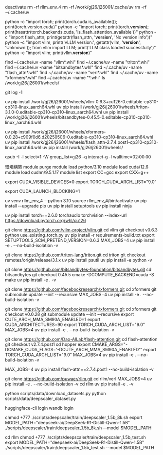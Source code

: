deactivate
rm -rf rllm_env_4
rm -rf /work/gj26/j26001/.cache/uv
rm -rf ~/.cache/uv

python -c "import torch; print(torch.cuda.is_available()); print(torch.version.cuda)"
python -c "import torch; print(torch.__version__); print(hasattr(torch.backends.cuda, 'is_flash_attention_available'))"
python -c "import flash_attn; print(getattr(flash_attn, '__version__', 'No version info'))"
python -c "import vllm; print('vLLM version:', getattr(vllm, '__version__', 'Unknown')); from vllm import LLM; print('LLM class loaded successfully')"
python -c "import vllm; print(vllm.__version__)"



find ~/.cache/uv -name "vllm*.whl"
find ~/.cache/uv -name "triton*.whl"
find ~/.cache/uv -name "bitsandbytes*.whl"
find ~/.cache/uv -name "flash_attn*.whl"
find ~/.cache/uv -name "verl*.whl"
find ~/.cache/uv -name "xformers*.whl"
find ~/.cache/uv -name "*.whl"
ls /work/gj26/j26001/wheels/

git log -1


uv pip install /work/gj26/j26001/wheels/vllm-0.6.3+cu126-0.editable-cp310-cp310-linux_aarch64.whl
uv pip install /work/gj26/j26001/wheels/triton-3.1.0-0.editable-cp310-cp310-linux_aarch64.whl
uv pip install /work/gj26/j26001/wheels/bitsandbytes-0.45.5-0.editable-cp310-cp310-linux_aarch64.whl

uv pip install /work/gj26/j26001/wheels/xformers-0.0.28+c909f0d6.d20250506-0.editable-cp310-cp310-linux_aarch64.whl
uv pip install /work/gj26/j26001/wheels/flash_attn-2.7.4.post1-cp310-cp310-linux_aarch64.whl
uv pip install /work/gj26/j26001/wheels/



qsub -I -l select=1 -W group_list=gj26 -q interact-g -l walltime=02:00:00

環境構築
module purge 
module load python/3.10
module load cuda/12.6
module load cudnn/9.5.1.17
module list
export CC=gcc
export CXX=g++

export CUDA_VISIBLE_DEVICES=0
export TORCH_CUDA_ARCH_LIST="9.0"

export CUDA_LAUNCH_BLOCKING=1


uv venv rllm_env_4 --python 3.10
source rllm_env_4/bin/activate
uv pip install --upgrade pip
uv pip install setuptools
uv pip install ninja

uv pip install torch==2.6.0 torchaudio torchvision --index-url https://download.pytorch.org/whl/cu126


git clone https://github.com/vllm-project/vllm.git
cd vllm
git checkout v0.6.3
python use_existing_torch.py
uv pip install -r requirements-build.txt
export SETUPTOOLS_SCM_PRETEND_VERSION=0.6.3
MAX_JOBS=4 uv pip install -e . --no-build-isolation -v

git clone https://github.com/triton-lang/triton.git
cd triton
git checkout remotes/origin/release/3.1.x
uv pip install psutil
uv pip install -e python -v

git clone https://github.com/bitsandbytes-foundation/bitsandbytes.git
cd bitsandbytes
git checkout 0.45.5
cmake -DCOMPUTE_BACKEND=cuda -S
make
uv pip install -e . -v

git clone https://github.com/facebookresearch/xformers.git
cd xformers
git submodule update --init --recursive
MAX_JOBS=4 uv pip install -e . --no-build-isolation -v




git clone https://github.com/facebookresearch/xformers.git
cd xformers
git checkout v0.0.28
git submodule update --init --recursive
export CUTE_ARCH_MMA_SM90A_ENABLED=1
export CUDA_ARCHITECTURES=90 
export TORCH_CUDA_ARCH_LIST="9.0"
MAX_JOBS=4 uv pip install -e . --no-build-isolation -v



git clone https://github.com/Dao-AILab/flash-attention.git
cd flash-attention
git checkout v2.7.4.post1
cd hopper
export CMAKE_ARGS="-DCMAKE_CUDA_FLAGS='-DCUTE_ARCH_MMA_SM90A_ENABLED'"
export TORCH_CUDA_ARCH_LIST="9.0"
MAX_JOBS=4 uv pip install -e . --no-build-isolation -v

MAX_JOBS=4 uv pip install flash-attn==2.7.4.post1 --no-build-isolation -v


git clone https://github.com/puwaer/rllm.git
cd rllm/verl
MAX_JOBS=4 uv pip install -e . --no-build-isolation -v
cd rllm
uv pip install -e . -v


python scripts/data/download_datasets.py
python scripts/data/deepscaler_dataset.py

huggingface-cli login
wandb login


chmod +777 ./scripts/deepscaler/train/deepscaler_1.5b_8k.sh
export MODEL_PATH="deepseek-ai/DeepSeek-R1-Distill-Qwen-1.5B"
./scripts/deepscaler/train/deepscaler_1.5b_8k.sh --model $MODEL_PATH


cd rllm
chmod +777 ./scripts/deepscaler/train/deepscaler_1.5b_test.sh
export MODEL_PATH="deepseek-ai/DeepSeek-R1-Distill-Qwen-1.5B"
./scripts/deepscaler/train/deepscaler_1.5b_test.sh --model $MODEL_PATH